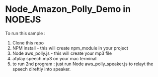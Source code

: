 # Node_Amazon_Polly_Demo in NODEJS

To run this sample : 

1. Clone this repo
2. NPM install  - this will create npm_module in your project 
3. Node aws_polly.js - this will create your mp3 file 
4. afplay speech.mp3 on your mac terminal <for windows it may be different>
5. to run 2nd program : just run Node aws_polly_speaker.js to relayt the speech direftly into speaker.
   
